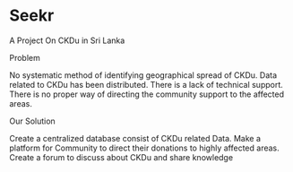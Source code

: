 # Seekr
A Project On CKDu in Sri Lanka

Problem

No systematic method of identifying geographical spread of CKDu.
Data related to CKDu has been distributed.
There is a lack of technical support.
There is no proper way of directing the community support to the affected areas.

Our Solution

Create a centralized database consist of CKDu related Data.
Make a platform for Community to direct their donations to highly affected areas.
Create a forum to discuss about CKDu and share knowledge



 

